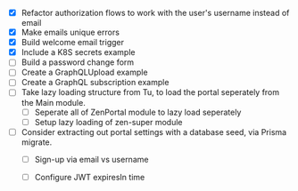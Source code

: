 - [X] Refactor authorization flows to work with the user's username instead of email
- [x] Make emails unique errors
- [x] Build welcome email trigger
- [X] Include a K8S secrets example
- [ ] Build a password change form
- [ ] Create a GraphQLUpload example
- [ ] Create a GraphQL subscription example
- [ ] Take lazy loading structure from Tu, to load the portal seperately from the Main module.
  - [ ] Seperate all of ZenPortal module to lazy load seperately
  - [ ] Setup lazy loading of zen-super module
- [ ] Consider extracting out portal settings with a database seed, via Prisma migrate.
  - [ ] Sign-up via email vs username
  - [ ] Configure JWT expiresIn time

  